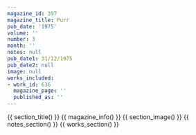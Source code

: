 ```yaml
---
magazine_id: 397
magazine_title: Purr
pub_date: '1975'
volume: ''
number: 3
month: ''
notes: null
pub_date1: 31/12/1975
pub_date2: null
image: null
works_included:
- work_id: 636
  magazine_page: ''
  published_as: ''
---
```


{{ section_title() }}
{{ magazine_info() }}
{{ section_image() }}
{{ notes_section() }}
{{ works_section() }}
